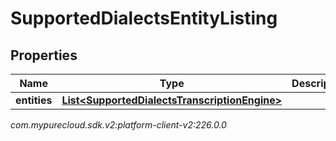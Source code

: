 # SupportedDialectsEntityListing


## Properties

| Name | Type | Description | Notes |
| ------------ | ------------- | ------------- | ------------- |
| **entities** | [**List&lt;SupportedDialectsTranscriptionEngine&gt;**](SupportedDialectsTranscriptionEngine) |  |  [optional] |




_com.mypurecloud.sdk.v2:platform-client-v2:226.0.0_

